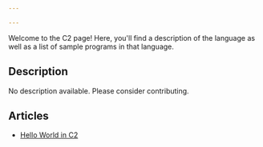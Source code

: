```yaml
---

---
```


Welcome to the C2 page! Here, you'll find a description of the language as well as a list of sample programs in that language.

## Description

No description available. Please consider contributing.

## Articles

- [Hello World in C2](https://sampleprograms.io/projects/hello-world/c2)